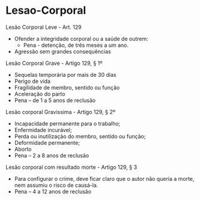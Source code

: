 # Lesao-Corporal

Lesão Corporal Leve - Art. 129
- Ofender a integridade corporal ou a saúde de outrem:
  - Pena - detenção, de três meses a um ano.
- Agressão sem grandes consequências

Lesão Corporal Grave  - Artigo 129, § 1º
- Sequelas temporária por mais de 30 dias
- Perigo de vida
- Fragilidade de membro, sentido ou função
- Aceleração do parto 
- Pena – de 1 a 5 anos de reclusão
 
Lesão corporal Gravissima - Artigo 129, § 2º
- Incapacidade permanente para o trabalho;
- Enfermidade incurável;
- Perda ou inutilização do membro, sentido ou função;
- Deformidade permanente;
- Aborto 
- Pena – 2 a 8 anos de reclusão

Lesão corporal com resultado morte  - Artigo 129, § 3
- Para configurar o crime, deve ficar claro que o autor não queria a morte, nem assumiu o risco de causá-la.
- Pena – 4 a 12 anos de reclusão
 
